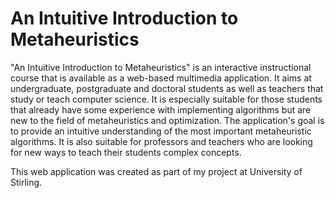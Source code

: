 # An Intuitive Introduction to Metaheuristics

"An Intuitive Introduction to Metaheuristics" is an interactive instructional course that is available as
a web-based multimedia application. It aims at undergraduate, postgraduate and doctoral students as
well as teachers that study or teach computer science. It is especially suitable for those students that
already have some experience with implementing algorithms but are new to the field of metaheuristics
and optimization. The application's goal is to provide an intuitive understanding of the most important
metaheuristic algorithms. It is also suitable for professors and teachers who are looking for new ways
to teach their students complex concepts.

This web application was created as part of my project at University of Stirling.
